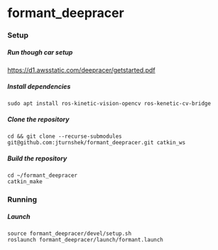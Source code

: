 # formant_deepracer

### Setup
##### Run though car setup 

https://d1.awsstatic.com/deepracer/getstarted.pdf


##### Install dependencies
```
sudo apt install ros-kinetic-vision-opencv ros-kenetic-cv-bridge
```

##### Clone the repository
```
cd && git clone --recurse-submodules git@github.com:jturnshek/formant_deepracer.git catkin_ws
```

##### Build the repository
```
cd ~/formant_deepracer
catkin_make
```

### Running

##### Launch
```
source formant_deepracer/devel/setup.sh
roslaunch formant_deepracer/launch/formant.launch
```
